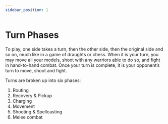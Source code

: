 ```yaml
---
sidebar_position: 1
---
```


# Turn Phases

To play, one side takes a turn, then the other side, then the original side and so on, much like in a game of draughts or chess. When it is your turn, you may move all your models, shoot with any warriors able to do so, and fight in hand-to-hand combat. Once your turn is complete, it is your opponent’s turn to move, shoot and fight.

Turns are broken up into six phases:
1. Routing
2. Recovery & Pickup
3. Charging
4. Movement
5. Shooting & Spellcasting
6. Melee combat

